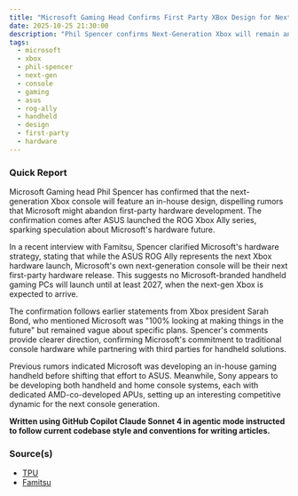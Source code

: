 ```yaml
---
title: "Microsoft Gaming Head Confirms First Party XBox Design for Next Gen Console"
date: 2025-10-25 21:30:00
description: "Phil Spencer confirms Next-Generation Xbox will remain an in-house design"
tags:
  - microsoft
  - xbox
  - phil-spencer
  - next-gen
  - console
  - gaming
  - asus
  - rog-ally
  - handheld
  - design
  - first-party
  - hardware
---
```


### Quick Report

Microsoft Gaming head Phil Spencer has confirmed that the next-generation Xbox console will feature an in-house design, dispelling rumors that Microsoft might abandon first-party hardware development. The confirmation comes after ASUS launched the ROG Xbox Ally series, sparking speculation about Microsoft\'s hardware future.
<!-- more -->

In a recent interview with Famitsu, Spencer clarified Microsoft\'s hardware strategy, stating that while the ASUS ROG Ally represents the next Xbox hardware launch, Microsoft\'s own next-generation console will be their next first-party hardware release. This suggests no Microsoft-branded handheld gaming PCs will launch until at least 2027, when the next-gen Xbox is expected to arrive.

The confirmation follows earlier statements from Xbox president Sarah Bond, who mentioned Microsoft was "100% looking at making things in the future" but remained vague about specific plans. Spencer\'s comments provide clearer direction, confirming Microsoft\'s commitment to traditional console hardware while partnering with third parties for handheld solutions.

Previous rumors indicated Microsoft was developing an in-house gaming handheld before shifting that effort to ASUS. Meanwhile, Sony appears to be developing both handheld and home console systems, each with dedicated AMD-co-developed APUs, setting up an interesting competitive dynamic for the next console generation.

**Written using GitHub Copilot Claude Sonnet 4 in agentic mode instructed to follow current codebase style and conventions for writing articles.**

### Source(s)

- [TPU][def]
- [Famitsu][def2]

[def]: https://www.techpowerup.com/342233/microsoft-gaming-head-confirms-first-party-xbox-design-for-next-gen-console-launch
[def2]: https://www.famitsu.com/article/202510/55776
